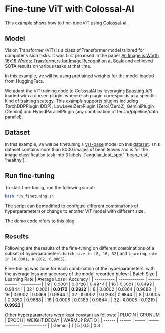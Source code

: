 # Fine-tune ViT with Colossal-AI

This example shows how to fine-tune ViT using [Colossal-AI](https://github.com/hpcaitech/ColossalAI).


## Model

Vision Transformer (ViT) is a class of Transformer model tailored for computer vision tasks. It was first proposed in the paper [An Image is Worth 16x16 Words: Transformers for Image Recognition at Scale](https://arxiv.org/abs/2010.11929) and achieved SOTA results on various tasks at that time.

In this example, we will be using pretrained weights for the model loaded from HuggingFace.

We adapt the ViT training code to ColossalAI by leveraging [Boosting API](https://colossalai.org/docs/basics/booster_api) loaded with a chosen plugin, where each plugin corresponds to a specific kind of training strategy. This example supports plugins including TorchDDPPlugin (DDP), LowLevelZeroPlugin (Zero1/Zero2), GeminiPlugin (Gemini) and HybridParallelPlugin (any combination of tensor/pipeline/data parallel).


## Dataset

In this example, we will be finetuning a [ViT-base](https://huggingface.co/google/vit-base-patch16-224) model on this [dataset](https://huggingface.co/datasets/beans). This dataset contains more than 8000 images of bean leaves and is for the image classification task into 3 labels: ['angular_leaf_spot', 'bean_rust', 'healthy'].


## Run fine-tuning

To start fine-tuning, run the following script:
```bash
bash run_finetuning.sh
```
The script can be modified to configure different combinations of hyperparameters or change to another ViT model with different size.

The demo code refers to this [blog](https://huggingface.co/blog/fine-tune-vit).


## Results

Following are the results of the fine-tuning on different combinations of a subset of hyperparameters: ```batch_size in [8, 16, 32]``` and ```learning_rate in [0.0001, 0.0002, 0.0005]```.

Fine-tuning was done for each combination of the hyperparameters, with the average loss and accuracy of the model recorded below:
| Batch Size | Learning Rate | Average Loss | Accuracy   |
| ---------- | ------------- | ------------ | ---------- |
| 8          | 0.0001        | 0.0426       | 0.9844     |
| 16         | 0.0001        | 0.0493       | 0.9844     |
| 32         | 0.0001        | **0.0172**   | **0.9922** |
| 8          | 0.0002        | 0.0864       | 0.9688     |
| 16         | 0.0002        | 0.0369       | 0.9844     |
| 32         | 0.0002        | 0.0263       | 0.9844     |
| 8          | 0.0005        | 0.0850       | 0.9688     |
| 16         | 0.0005        | 0.0389       | 0.9844     |
| 32         | 0.0005        | 0.0219       | **0.9922** |

Other hyperparameters were kept constant as follows:
| PLUGIN | GPUNUM | EPOCH | WEIGHT DECAY | WARMUP RATIO |
| ------ | ------ | ----- | ------------ | ------------ |
| Gemini | 1      | 5     | 0.5          | 0.3          |
